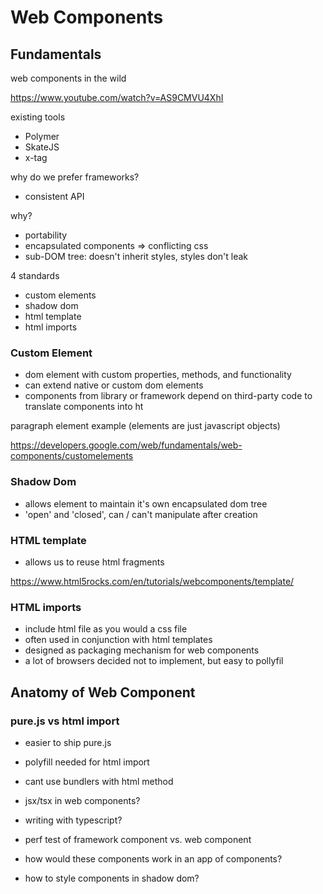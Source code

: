 # Web Components

## Fundamentals

web components in the wild

https://www.youtube.com/watch?v=AS9CMVU4XhI

existing tools

- Polymer
- SkateJS
- x-tag

why do we prefer frameworks?

- consistent API

why?

- portability
- encapsulated components => conflicting css
- sub-DOM tree: doesn't inherit styles, styles don't leak

4 standards

- custom elements
- shadow dom
- html template
- html imports

### Custom Element

- dom element with custom properties, methods, and functionality
- can extend native or custom dom elements
- components from library or framework depend on third-party code to translate components into ht

paragraph element example (elements are just javascript objects)

https://developers.google.com/web/fundamentals/web-components/customelements

### Shadow Dom

- allows element to maintain it's own encapsulated dom tree
- 'open' and 'closed', can / can't manipulate after creation

### HTML template

- allows us to reuse html fragments

https://www.html5rocks.com/en/tutorials/webcomponents/template/

### HTML imports

- include html file as you would a css file
- often used in conjunction with html templates
- designed as packaging mechanism for web components
- a lot of browsers decided not to implement, but easy to pollyfil

## Anatomy of Web Component

### pure.js vs html import

- easier to ship pure.js
- polyfill needed for html import
- cant use bundlers with html method



- jsx/tsx in web components?
- writing with typescript?
- perf test of framework component vs. web component
- how would these components work in an app of components?
- how to style components in shadow dom?